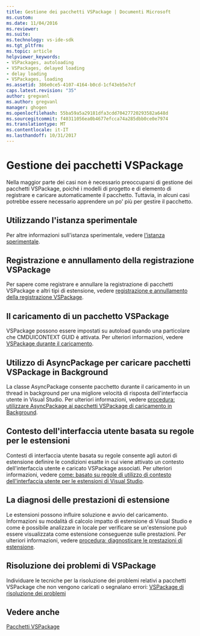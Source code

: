 ```yaml
---
title: Gestione dei pacchetti VSPackage | Documenti Microsoft
ms.custom: 
ms.date: 11/04/2016
ms.reviewer: 
ms.suite: 
ms.technology: vs-ide-sdk
ms.tgt_pltfrm: 
ms.topic: article
helpviewer_keywords:
- VSPackages, autoloading
- VSPackages, delayed loading
- delay loading
- VSPackages, loading
ms.assetid: 386e0ce5-4107-4164-b0cd-1cf43eb5e7cf
caps.latest.revision: "35"
author: gregvanl
ms.author: gregvanl
manager: ghogen
ms.openlocfilehash: 55ba59a5a29181dfa3cdd70427720293582a648d
ms.sourcegitcommit: f40311056ea0b4677efcca74a285dbb0ce0e7974
ms.translationtype: MT
ms.contentlocale: it-IT
ms.lasthandoff: 10/31/2017
---
```

# <a name="managing-vspackages"></a>Gestione dei pacchetti VSPackage
Nella maggior parte dei casi non è necessario preoccuparsi di gestione dei pacchetti VSPackage, poiché i modelli di progetto e di elemento di registrare e caricare automaticamente il pacchetto. Tuttavia, in alcuni casi potrebbe essere necessario apprendere un po' più per gestire il pacchetto.  
  
## <a name="using-the-experimental-instance"></a>Utilizzando l'istanza sperimentale  
 Per altre informazioni sull'istanza sperimentale, vedere [l'istanza sperimentale](../extensibility/the-experimental-instance.md).  
  
## <a name="registering-and-unregistering-vspackages"></a>Registrazione e annullamento della registrazione VSPackage  
 Per sapere come registrare e annullare la registrazione di pacchetti VSPackage e altri tipi di estensione, vedere [registrazione e annullamento della registrazione VSPackage](../extensibility/registering-and-unregistering-vspackages.md).  
  
## <a name="loading-a-vspackage"></a>Il caricamento di un pacchetto VSPackage  
 VSPackage possono essere impostati su autoload quando una particolare che CMDUICONTEXT GUID è attivata. Per ulteriori informazioni, vedere [VSPackage durante il caricamento](../extensibility/loading-vspackages.md).  
  
## <a name="using-asyncpackage-to-load-vspackages-in-the-background"></a>Utilizzo di AsyncPackage per caricare pacchetti VSPackage in Background  
 La classe AsyncPackage consente pacchetto durante il caricamento in un thread in background per una migliore velocità di risposta dell'interfaccia utente in Visual Studio. Per ulteriori informazioni, vedere [procedura: utilizzare AsyncPackage ai pacchetti VSPackage di caricamento in Background](../extensibility/how-to-use-asyncpackage-to-load-vspackages-in-the-background.md).  
  
## <a name="rule-based-ui-context-for-extensions"></a>Contesto dell'interfaccia utente basata su regole per le estensioni  
 Contesti di interfaccia utente basata su regole consente agli autori di estensione definire le condizioni esatte in cui viene attivato un contesto dell'interfaccia utente e caricato VSPackage associati. Per ulteriori informazioni, vedere [come: basato su regole di utilizzo di contesto dell'interfaccia utente per le estensioni di Visual Studio](../extensibility/how-to-use-rule-based-ui-context-for-visual-studio-extensions.md).  
  
## <a name="diagnosing-extension-performance"></a>La diagnosi delle prestazioni di estensione  
Le estensioni possono influire soluzione e avvio del caricamento. Informazioni su modalità di calcolo impatto di estensione di Visual Studio e come è possibile analizzare in locale per verificare se un'estensione può essere visualizzata come estensione conseguenze sulle prestazioni. Per ulteriori informazioni, vedere [procedura: diagnosticare le prestazioni di estensione](how-to-diagnose-extension-performance.md). 
  
## <a name="troubleshooting-vspackages"></a>Risoluzione dei problemi di VSPackage  
 Individuare le tecniche per la risoluzione dei problemi relativi a pacchetti VSPackage che non vengono caricati o segnalano errori: [VSPackage di risoluzione dei problemi](../extensibility/troubleshooting-vspackages.md)  
  
## <a name="see-also"></a>Vedere anche  
 [Pacchetti VSPackage](../extensibility/internals/vspackages.md)